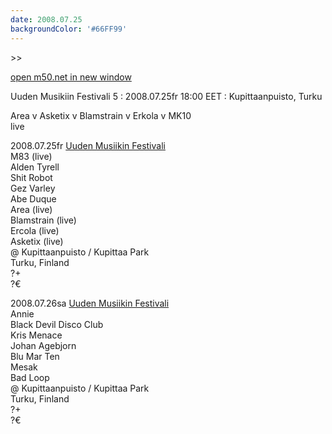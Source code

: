 ```yaml
---
date: 2008.07.25
backgroundColor: '#66FF99'
---
```


\>>

[open m50.net in new window](http://m50.net/)

Uuden Musikiin Festivali 5 : 2008.07.25fr 18:00 EET : Kupittaanpuisto, Turku


Area v Asketix v Blamstrain v Erkola v MK10  
live  

2008.07.25fr [Uuden Musiikin Festivali](http://www.uudenmusiikinfestivaali.org/)  
M83 (live)  
Alden Tyrell  
Shit Robot  
Gez Varley  
Abe Duque  
Area (live)  
Blamstrain (live)  
Ercola (live)  
Asketix (live)  
@ Kupittaanpuisto / Kupittaa Park  
Turku, Finland  
?+  
?€  

2008.07.26sa [Uuden Musiikin Festivali](http://www.uudenmusiikinfestivaali.org/)  
Annie  
Black Devil Disco Club  
Kris Menace  
Johan Agebjorn  
Blu Mar Ten  
Mesak  
Bad Loop  
@ Kupittaanpuisto / Kupittaa Park  
Turku, Finland  
?+  
?€